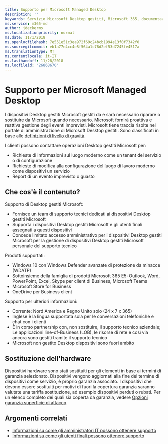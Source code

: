 ```yaml
---
title: Supporto per Microsoft Managed Desktop
description: ''
keywords: Servizio Microsoft Desktop gestiti, Microsoft 365, documentazione
ms.service: m365-md
author: jdeckerms
ms.localizationpriority: normal
ms.date: 11/1/2018
ms.openlocfilehash: 7e551e51c3ea972f69c24bcb1994e13f0f7342f0
ms.sourcegitcommit: eb1a77e4cc4e8f564a1c78d2ef53d7245fe4517a
ms.translationtype: MT
ms.contentlocale: it-IT
ms.lasthandoff: 11/28/2018
ms.locfileid: "26868670"
---
```

# <a name="support-for-microsoft-managed-desktop"></a>Supporto per Microsoft Managed Desktop

I dispositivi Desktop gestiti Microsoft gestiti da e sarà necessario riparare o sostituire da Microsoft quando necessario. Microsoft fornirà proattiva e reattiva gestione degli eventi imprevisti. Microsoft tiene traccia risolte nel portale di amministrazione di Microsoft Desktop gestiti. Sono classificati in base alle [definizioni di livello di gravità](#severity-definitions). 

I clienti possono contattare operazioni Desktop gestiti Microsoft per:
- Richieste di informazioni sul luogo moderno come un tenant del servizio o di configurazione
- Richieste di modifica alla configurazione del luogo di lavoro moderno come dispositivi un servizio
- Report di un evento imprevisto o guasto

## <a name="whats-included"></a>Che cos'è il contenuto?

Supporto di Desktop gestiti Microsoft:

- Fornisce un team di supporto tecnici dedicati ai dispositivi Desktop gestiti Microsoft
- Supporta i dispositivi Desktop gestiti Microsoft e gli utenti finali assegnati a questi dispositivi
- Concede limitato accesso amministrativo per i dispositivi Desktop gestiti Microsoft per la gestione di dispositivi Desktop gestiti Microsoft personale del supporto tecnico 

Prodotti supportati:

- Windows 10 con Windows Defender avanzate di protezione da minacce (WDATP) 
- Sottoinsieme della famiglia di prodotti Microsoft 365 E5: Outlook, Word, PowerPoint, Excel, Skype per client di Business, Microsoft Teams 
- Microsoft Store for Business 
- OneDrive per Business client 

Supporto per ulteriori informazioni:

- Corrente: Nord America e Regno Unito solo (24 x 7 x 365) 
- Inglese è la lingua supportata sola per le conversazioni telefoniche e chat con i clienti 
- È in corso partnership con, non sostituire, il supporto tecnico aziendale; Le applicazioni line-of-Business (LOB), le risorse di rete e così via ancora sono gestiti tramite il supporto tecnico 
- Microsoft non gestito Desktop dispositivi sono fuori ambito 

## <a name="hardware-replacement"></a>Sostituzione dell'hardware

Dispositivi hardware sono stati sostituiti per gli elementi in base ai termini di garanzia selezionato. Dispositivi vengono aggiornati alla fine del termine di dispositivi come servizio, è proprio garanzia associato. I dispositivi che devono essere sostituiti per motivi di fuori la copertura garanzia saranno valutate una tariffa sostituzione, ad esempio dispositivi perduti o rubati. Per un elenco completo dei quali sia coperta da garanzia, vedere [Opzioni garanzia superficie di attacco](https://support.microsoft.com/help/4036296/surface-surface-standard-warranty).


## <a name="related-topics"></a>Argomenti correlati

- [Informazioni su come gli amministratori IT possono ottenere supporto](../working-with-managed-desktop/admin-support.md)
- [Informazioni su come gli utenti finali possono ottenere supporto](../working-with-managed-desktop/end-user-support.md)